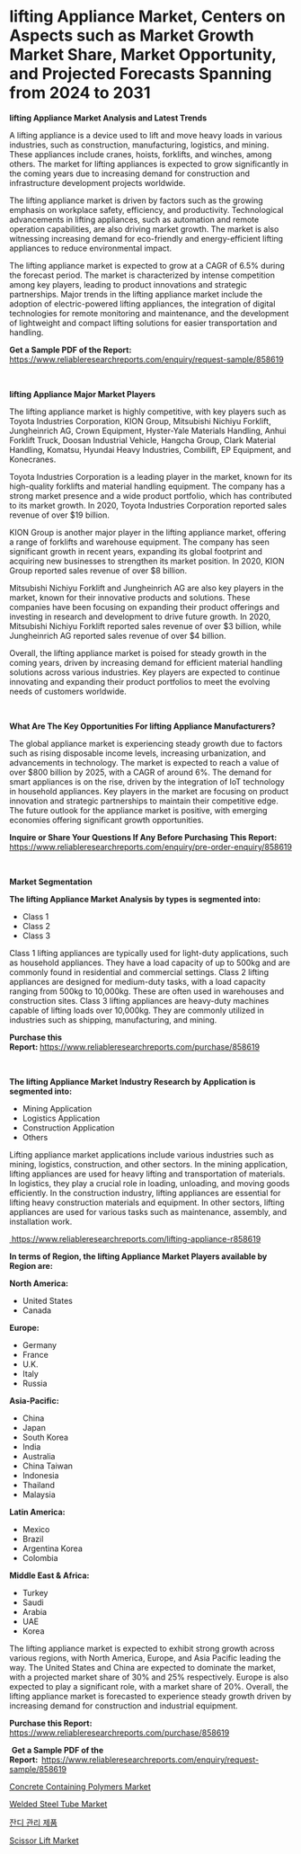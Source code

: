 <p><h1>lifting Appliance Market, Centers on Aspects such as Market Growth Market Share, Market Opportunity, and Projected Forecasts Spanning from 2024 to 2031</h1></p><p><strong>lifting Appliance Market Analysis and Latest Trends</strong></p>
<p><p>A lifting appliance is a device used to lift and move heavy loads in various industries, such as construction, manufacturing, logistics, and mining. These appliances include cranes, hoists, forklifts, and winches, among others. The market for lifting appliances is expected to grow significantly in the coming years due to increasing demand for construction and infrastructure development projects worldwide.</p><p>The lifting appliance market is driven by factors such as the growing emphasis on workplace safety, efficiency, and productivity. Technological advancements in lifting appliances, such as automation and remote operation capabilities, are also driving market growth. The market is also witnessing increasing demand for eco-friendly and energy-efficient lifting appliances to reduce environmental impact.</p><p>The lifting appliance market is expected to grow at a CAGR of 6.5% during the forecast period. The market is characterized by intense competition among key players, leading to product innovations and strategic partnerships. Major trends in the lifting appliance market include the adoption of electric-powered lifting appliances, the integration of digital technologies for remote monitoring and maintenance, and the development of lightweight and compact lifting solutions for easier transportation and handling.</p></p>
<p><strong>Get a Sample PDF of the Report:&nbsp;</strong> <a href="https://www.reliableresearchreports.com/enquiry/request-sample/858619">https://www.reliableresearchreports.com/enquiry/request-sample/858619</a></p>
<p>&nbsp;</p>
<p><strong>lifting Appliance Major Market Players</strong></p>
<p><p>The lifting appliance market is highly competitive, with key players such as Toyota Industries Corporation, KION Group, Mitsubishi Nichiyu Forklift, Jungheinrich AG, Crown Equipment, Hyster-Yale Materials Handling, Anhui Forklift Truck, Doosan Industrial Vehicle, Hangcha Group, Clark Material Handling, Komatsu, Hyundai Heavy Industries, Combilift, EP Equipment, and Konecranes.</p><p>Toyota Industries Corporation is a leading player in the market, known for its high-quality forklifts and material handling equipment. The company has a strong market presence and a wide product portfolio, which has contributed to its market growth. In 2020, Toyota Industries Corporation reported sales revenue of over $19 billion.</p><p>KION Group is another major player in the lifting appliance market, offering a range of forklifts and warehouse equipment. The company has seen significant growth in recent years, expanding its global footprint and acquiring new businesses to strengthen its market position. In 2020, KION Group reported sales revenue of over $8 billion.</p><p>Mitsubishi Nichiyu Forklift and Jungheinrich AG are also key players in the market, known for their innovative products and solutions. These companies have been focusing on expanding their product offerings and investing in research and development to drive future growth. In 2020, Mitsubishi Nichiyu Forklift reported sales revenue of over $3 billion, while Jungheinrich AG reported sales revenue of over $4 billion.</p><p>Overall, the lifting appliance market is poised for steady growth in the coming years, driven by increasing demand for efficient material handling solutions across various industries. Key players are expected to continue innovating and expanding their product portfolios to meet the evolving needs of customers worldwide.</p></p>
<p>&nbsp;</p>
<p><strong>What Are The Key Opportunities For lifting Appliance Manufacturers?</strong></p>
<p><p>The global appliance market is experiencing steady growth due to factors such as rising disposable income levels, increasing urbanization, and advancements in technology. The market is expected to reach a value of over $800 billion by 2025, with a CAGR of around 6%. The demand for smart appliances is on the rise, driven by the integration of IoT technology in household appliances. Key players in the market are focusing on product innovation and strategic partnerships to maintain their competitive edge. The future outlook for the appliance market is positive, with emerging economies offering significant growth opportunities.</p></p>
<p><strong>Inquire or Share Your Questions If Any Before Purchasing This Report:</strong> <a href="https://www.reliableresearchreports.com/enquiry/pre-order-enquiry/858619">https://www.reliableresearchreports.com/enquiry/pre-order-enquiry/858619</a></p>
<p>&nbsp;</p>
<p><strong>Market Segmentation</strong></p>
<p><strong>The lifting Appliance Market Analysis by types is segmented into:</strong></p>
<p><ul><li>Class 1</li><li>Class 2</li><li>Class 3</li></ul></p>
<p><p>Class 1 lifting appliances are typically used for light-duty applications, such as household appliances. They have a load capacity of up to 500kg and are commonly found in residential and commercial settings. Class 2 lifting appliances are designed for medium-duty tasks, with a load capacity ranging from 500kg to 10,000kg. These are often used in warehouses and construction sites. Class 3 lifting appliances are heavy-duty machines capable of lifting loads over 10,000kg. They are commonly utilized in industries such as shipping, manufacturing, and mining.</p></p>
<p><strong>Purchase this Report:&nbsp;</strong><a href="https://www.reliableresearchreports.com/purchase/858619">https://www.reliableresearchreports.com/purchase/858619</a></p>
<p>&nbsp;</p>
<p><strong>The lifting Appliance Market Industry Research by Application is segmented into:</strong></p>
<p><ul><li>Mining Application</li><li>Logistics Application</li><li>Construction Application</li><li>Others</li></ul></p>
<p><p>Lifting appliance market applications include various industries such as mining, logistics, construction, and other sectors. In the mining application, lifting appliances are used for heavy lifting and transportation of materials. In logistics, they play a crucial role in loading, unloading, and moving goods efficiently. In the construction industry, lifting appliances are essential for lifting heavy construction materials and equipment. In other sectors, lifting appliances are used for various tasks such as maintenance, assembly, and installation work.</p></p>
<p><a href="https://www.reliableresearchreports.com/lifting-appliance-r858619">&nbsp;https://www.reliableresearchreports.com/lifting-appliance-r858619</a></p>
<p><strong>In terms of Region, the lifting Appliance Market Players available by Region are:</strong></p>
<p>
    <p> <strong> North America: </strong>
        <ul>
            <li>United States</li>
            <li>Canada</li>
        </ul>
        </p> 
    <p> <strong> Europe: </strong>
        <ul>
            <li>Germany</li>
            <li>France</li>
            <li>U.K.</li>
            <li>Italy</li>
            <li>Russia</li>
        </ul>
        </p> 
    <p> <strong> Asia-Pacific: </strong>
        <ul>
            <li>China</li>
            <li>Japan</li>
            <li>South Korea</li>
            <li>India</li>
            <li>Australia</li>
            <li>China Taiwan</li>
            <li>Indonesia</li>
            <li>Thailand</li>
            <li>Malaysia</li>
        </ul>
        </p> 
    <p> <strong> Latin America: </strong>
        <ul>
            <li>Mexico</li>
            <li>Brazil</li>
            <li>Argentina Korea</li>
            <li>Colombia</li>
        </ul>
        </p> 
    <p> <strong> Middle East & Africa: </strong>
        <ul>
            <li>Turkey</li>
            <li>Saudi</li>
            <li>Arabia</li>
            <li>UAE</li>
            <li>Korea</li>
        </ul>
    </p>
    </p>
<p><p>The lifting appliance market is expected to exhibit strong growth across various regions, with North America, Europe, and Asia Pacific leading the way. The United States and China are expected to dominate the market, with a projected market share of 30% and 25% respectively. Europe is also expected to play a significant role, with a market share of 20%. Overall, the lifting appliance market is forecasted to experience steady growth driven by increasing demand for construction and industrial equipment.</p></p>
<p><strong>Purchase this Report: </strong><a href="https://www.reliableresearchreports.com/purchase/858619">https://www.reliableresearchreports.com/purchase/858619</a></p>
<p>&nbsp;<strong>Get a Sample PDF of the Report:&nbsp;&nbsp;</strong><a href="https://www.reliableresearchreports.com/enquiry/request-sample/858619">https://www.reliableresearchreports.com/enquiry/request-sample/858619</a></p>
<p><strong></strong></p>
<p><p><a href="https://www.linkedin.com/pulse/concrete-containing-polymers-market-size-examines-its-scope-i8k4c?trackingId=Z0ITSxoiiaMghOZYw6oxfQ%3D%3D">Concrete Containing Polymers Market</a></p><p><a href="https://www.linkedin.com/pulse/welded-steel-tube-market-size-growing-forecasted-period-from-5zwyc?trackingId=pCLV4mWtfd%2FJ2GFyrBohGQ%3D%3D">Welded Steel Tube Market</a></p><p><a href="https://github.com/akzkkws047661437/Market-Research-Report-List-1/blob/main/468446124675.md">잔디 관리 제품</a></p><p><a href="https://github.com/ChiragRp1/Market-Research-Report-List-4/blob/main/scissor-lift-market.md">Scissor Lift Market</a></p></p>